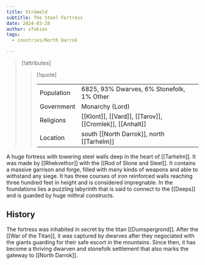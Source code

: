 ```yaml
---
title: Strümeld
subtitle: The Steel Fortress
date: 2024-03-28
author: sfakias
tags:
  - countries/North Darrok

---
```

> [!attributes]
> 
> > [!quote]
> >
> > | | |
> > | --- | --- |
> > | Population | 6825, 93% Dwarves, 6% Stonefolk, 1% Other |
> > | Government | Monarchy (Lord) |
> > | Religions | [[Klont]], [[Vard]], [[Tarov]], [[Cromlek]], [[Anhalt]] |
> > | Location | south [[North Darrok]], north [[Tarhelm]] |

A huge fortress with towering steel walls deep in the heart of [[Tarhelm]]. It was made by [[Rhekvethor]] with the [[Rod of Stone and Steel]]. It contains a massive garrison and forge, filled with many kinds of weapons and able to withstand any siege. It has three courses of iron reinforced walls reaching three hundred feet in height and is considered impregnable. In the foundations lies a puzzling labyrinth that is said to connect to the [[Deeps]] and is guarded by huge mithral constructs.

## History

The fortress was inhabited in secret by the titan [[Dumspergrond]]. After the [[War of the Titan]], it was captured by dwarves after they negociated with the giants guarding for their safe escort in the mountains. Since then, it has become a thriving dwarven and stonefolk settlement that also marks the gateway to [[North Darrok]].
